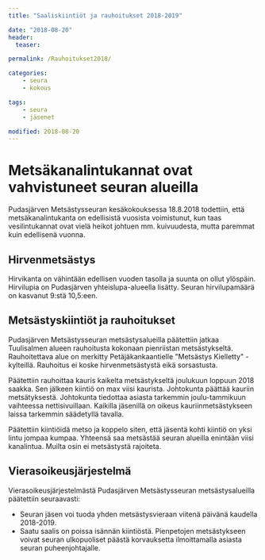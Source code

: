 ```yaml
---
title: "Saaliskiintiöt ja rauhoitukset 2018-2019"

date: "2018-08-20"
header:
  teaser:

permalink: /Rauhoitukset2018/

categories:
    - seura
    - kokous

tags:
    - seura
    - jäsenet

modified: 2018-08-20
---
```

# Metsäkanalintukannat ovat vahvistuneet seuran alueilla

Pudasjärven Metsästysseuran kesäkokouksessa 18.8.2018 todettiin, että metsäkanalintukanta on edellisistä vuosista voimistunut, kun taas vesilintukannat ovat vielä heikot johtuen mm. kuivuudesta, mutta paremmat kuin edellisenä vuonna.

## Hirvenmetsästys

Hirvikanta on  vähintään edellisen vuoden tasolla ja suunta on ollut ylöspäin. Hirvilupia on Pudasjärven yhteislupa-alueella lisätty. Seuran hirvilupamäärä on kasvanut 9:stä 10,5:een.

## Metsästyskiintiöt ja rauhoitukset

Pudasjärven Metsästysseuran metsästysalueilla päätettiin jatkaa Tuulisalmen alueen rauhoitusta kokonaan pienriistan metsästykseltä. Rauhoitettava alue on merkitty Petäjäkankaantielle "Metsästys Kielletty" -kylteillä.
Rauhoitus ei koske hirvenmetsästystä eikä sorsastusta.

Päätettiin rauhoittaa kauris kaikelta metsästykseltä joulukuun loppuun 2018 saakka. Sen jälkeen kiintiö on max viisi kaurista. Johtokunta päättää kauriin metsätyksestä. Johtokunta tiedottaa asiasta tarkemmin joulu-tammikuun vaihteessa nettisivuillaan. Kaikilla jäsenillä on oikeus kauriinmetsästykseen laissa tarkemmin säädetyllä tavalla.

Päätettiin kiintiöidä metso ja koppelo siten, että jäsentä kohti kiintiö on yksi lintu jompaa kumpaa. Yhteensä saa metsästää seuran alueilla enintään viisi kanalintua. Muilta osin ei metsästystä rajoiteta.

## Vierasoikeusjärjestelmä

Vierasoikeusjärjestelmästä Pudasjärven Metsästysseuran metsästysalueilla päätettiin seuraavasti:
- Seuran jäsen  voi tuoda yhden metsästysvieraan viitenä päivänä kaudella 2018-2019.
- Saatu saalis on poissa isännän kiintiöstä.
Pienpetojen metsästykseen voivat seuran ulkopuoliset päästä  korvauksetta  ilmoittamalla asiasta seuran puheenjohtajalle.

